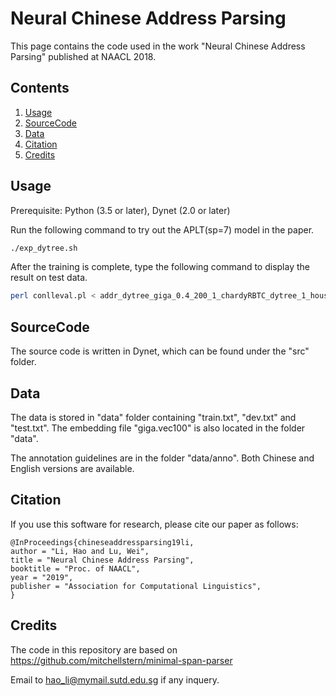 # Neural Chinese Address Parsing
This page contains the code used in the work "Neural Chinese Address Parsing" published at NAACL 2018.

## Contents
1. [Usage](#usage)
2. [SourceCode](#sourcecode)
3. [Data](#data)
4. [Citation](#citation)
5. [Credits](#credits)


## Usage

Prerequisite: Python (3.5 or later), Dynet (2.0 or later)

Run the following command to try out the APLT(sp=7) model in the paper.
```sh
./exp_dytree.sh
```
After the training is complete, type the following command to display the result on test data.
```sh
perl conlleval.pl < addr_dytree_giga_0.4_200_1_chardyRBTC_dytree_1_houseno_0_0.test.txt
```


## SourceCode

The source code is written in Dynet, which can be found under the "src" folder.


## Data

The data is stored in "data" folder containing "train.txt", "dev.txt" and "test.txt". The embedding file "giga.vec100" is also located in the folder "data".

The annotation guidelines are in the folder "data/anno". Both Chinese and English versions are available.

## Citation
If you use this software for research, please cite our paper as follows:

```
@InProceedings{chineseaddressparsing19li, 
author = "Li, Hao and Lu, Wei", 
title = "Neural Chinese Address Parsing", 
booktitle = "Proc. of NAACL", 
year = "2019", 
publisher = "Association for Computational Linguistics", 
}
```


## Credits
The code in this repository are based on https://github.com/mitchellstern/minimal-span-parser

Email to hao_li@mymail.sutd.edu.sg if any inquery.
